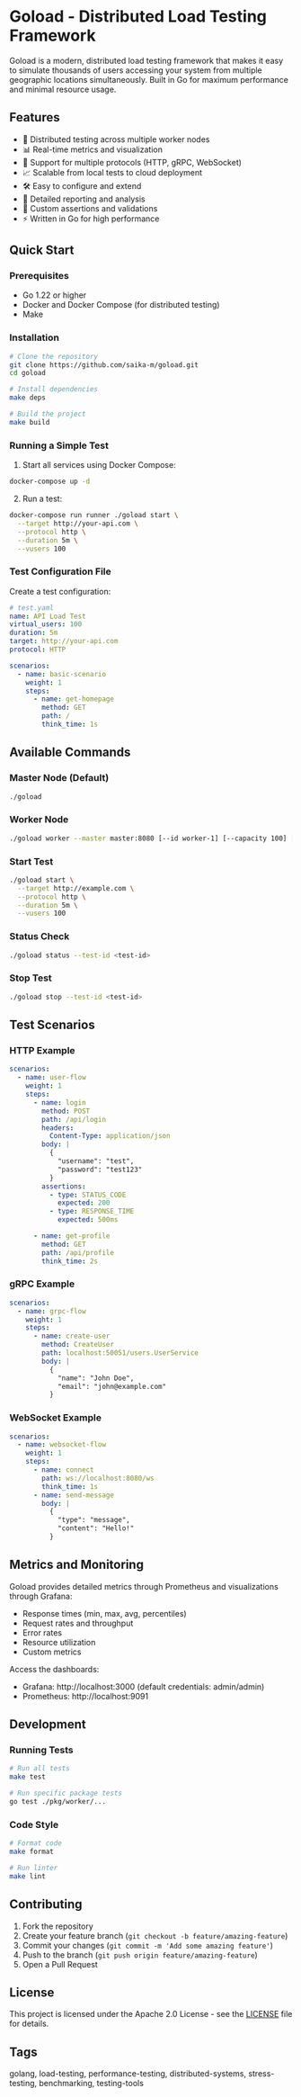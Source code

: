 # Goload - Distributed Load Testing Framework

Goload is a modern, distributed load testing framework that makes it easy to simulate thousands of users accessing your system from multiple geographic locations simultaneously. Built in Go for maximum performance and minimal resource usage.

## Features

- 🚀 Distributed testing across multiple worker nodes
- 📊 Real-time metrics and visualization
- 🔄 Support for multiple protocols (HTTP, gRPC, WebSocket)
- 📈 Scalable from local tests to cloud deployment
- 🛠️ Easy to configure and extend
- 📝 Detailed reporting and analysis
- 🎯 Custom assertions and validations
- ⚡ Written in Go for high performance

## Quick Start

### Prerequisites

- Go 1.22 or higher
- Docker and Docker Compose (for distributed testing)
- Make

### Installation

```bash
# Clone the repository
git clone https://github.com/saika-m/goload.git
cd goload

# Install dependencies
make deps

# Build the project
make build
```

### Running a Simple Test

1. Start all services using Docker Compose:
```bash
docker-compose up -d
```

2. Run a test:
```bash
docker-compose run runner ./goload start \
  --target http://your-api.com \
  --protocol http \
  --duration 5m \
  --vusers 100
```

### Test Configuration File

Create a test configuration:
```yaml
# test.yaml
name: API Load Test
virtual_users: 100
duration: 5m
target: http://your-api.com
protocol: HTTP

scenarios:
  - name: basic-scenario
    weight: 1
    steps:
      - name: get-homepage
        method: GET
        path: /
        think_time: 1s
```

## Available Commands

### Master Node (Default)
```bash
./goload
```

### Worker Node
```bash
./goload worker --master master:8080 [--id worker-1] [--capacity 100] [--max-cpu 80] [--max-memory 80]
```

### Start Test
```bash
./goload start \
  --target http://example.com \
  --protocol http \
  --duration 5m \
  --vusers 100
```

### Status Check
```bash
./goload status --test-id <test-id>
```

### Stop Test
```bash
./goload stop --test-id <test-id>
```

## Test Scenarios

### HTTP Example

```yaml
scenarios:
  - name: user-flow
    weight: 1
    steps:
      - name: login
        method: POST
        path: /api/login
        headers:
          Content-Type: application/json
        body: |
          {
            "username": "test",
            "password": "test123"
          }
        assertions:
          - type: STATUS_CODE
            expected: 200
          - type: RESPONSE_TIME
            expected: 500ms

      - name: get-profile
        method: GET
        path: /api/profile
        think_time: 2s
```

### gRPC Example

```yaml
scenarios:
  - name: grpc-flow
    weight: 1
    steps:
      - name: create-user
        method: CreateUser
        path: localhost:50051/users.UserService
        body: |
          {
            "name": "John Doe",
            "email": "john@example.com"
          }
```

### WebSocket Example

```yaml
scenarios:
  - name: websocket-flow
    weight: 1
    steps:
      - name: connect
        path: ws://localhost:8080/ws
        think_time: 1s
      - name: send-message
        body: |
          {
            "type": "message",
            "content": "Hello!"
          }
```

## Metrics and Monitoring

Goload provides detailed metrics through Prometheus and visualizations through Grafana:

- Response times (min, max, avg, percentiles)
- Request rates and throughput
- Error rates
- Resource utilization
- Custom metrics

Access the dashboards:
- Grafana: http://localhost:3000 (default credentials: admin/admin)
- Prometheus: http://localhost:9091

## Development

### Running Tests

```bash
# Run all tests
make test

# Run specific package tests
go test ./pkg/worker/...
```

### Code Style

```bash
# Format code
make format

# Run linter
make lint
```

## Contributing

1. Fork the repository
2. Create your feature branch (`git checkout -b feature/amazing-feature`)
3. Commit your changes (`git commit -m 'Add some amazing feature'`)
4. Push to the branch (`git push origin feature/amazing-feature`)
5. Open a Pull Request

## License

This project is licensed under the Apache 2.0 License - see the [LICENSE](LICENSE) file for details.

## Tags

golang, load-testing, performance-testing, distributed-systems, stress-testing, benchmarking, testing-tools